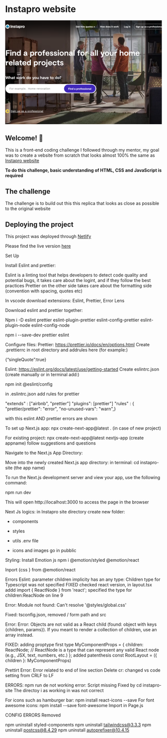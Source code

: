 # Instapro website

![Instapro ](/images/instapro-preview.PNG)

## Welcome! 👋

This is a front-end coding challenge I followed through my mentor, my goal was to create a vebsite from scratch that looks almost 100% the same as [Instapro website](https://www.instapro.it/)


**To do this challenge,  basic understanding of HTML, CSS and JavaScript is required**

## The challenge

The challenge is to build out this this replica that looks as close as possible to the original website



## Deploying the project

This project was deployed through [Netlify](https://www.netlify.com/)

Please find the live version [here](as-instapro-replica.netlify.app)


Set Up

Install Eslint and prettier: 

Eslint is a linting tool that helps developers to detect code quality and potential bugs, it takes care about the logint, and if they follow the best practices
Prettier on the other side takes care about the formatting side (convention with spacing, quotes etc)

In vscode download extensions:
Eslint, Prettier, Error Lens

Download eslint and prettier together: 

Npm i -D eslint prettier eslint-plugin-prettier eslint-config-prettier eslint-plugin-node eslint-config-node

npm i --save-dev  prettier eslint

Configure  files:
Prettier: https://prettier.io/docs/en/options.html
Create .prettierrc in root directory and addrules here (for example:)


{“singleQuote”:true}

Eslint: https://eslint.org/docs/latest/use/getting-started
Create eslintrc.json (create manually or in terminal add:)

npm init @eslint/config

in .eslintrc.json add rules for prettier

"extends" : ["airbnb", "prettier"]
"plugins": [prettier"]
"rules" : {
"prettier/prettier": "error",
"no-unused-vars": "warn",}

with this eslint AND prettier errors are shown


To set up Next.js app:
npx create-next-app@latest . (in case of new project)

For existing project:
npx create-next-app@latest nextjs-app (create appname)
follow suggestions and questions

Navigate to the Next.js App Directory:

Move into the newly created Next.js app directory:
in terminal: cd instapro-site (the app name)

To run the Next.js development server and view your app, use the following command:

npm run dev

This will open http://localhost:3000 to access the page in the browser

Next Js logics:
in Instapro site directory create new folder:
- components
- styles 
- utils
.env file

- icons and images go in pubblic

Styling:
Install Emotion js 
npm i @emotion/styled @emotion/react

Inport {css } from @emotion/react

Errors
Eslint: parameter children implicity has an any type: 
Children type for Typescript was not specified
FIXED
checked react version, 
in layout.tsx addd import { ReactNode } from 'react';
specified the type for children:ReacNode on line 9 

Error: Module not found: Can't resolve '@styles/global.css'


Fixed:
tsconfig.json, removed / form path and src


Error: Error: Objects are not valid as a React child (found: object with keys {children, params}). If you meant to render a collection of children, use an array instead.

FIXED:
adding proptype first 
type MyComponentProps = {
  children: ReactNode; // ReactNode is a type that can represent any valid React node (e.g., JSX, text, numbers, etc.)
};
added patenthesis
const RootLayout = ({ children }: MyComponentProps)

Prettirt Error: Error related to end of line section
Delete cr: changed vs code setting from CRLF to LF

ERRORS:
npm run de  not working error: Script missing
Fixed by cd instapro-site
The directoy i as working in was not correct

For icons such as hamburger bar: npm install react-icons --save
For font awesome icons: npm install --save font-awesome
Import in Page.js


CONFIG ERRORS
Removed

npm uninstall styled-components
npm uninstall tailwindcss@3.3.3
npm uninstall postcss@8.4.29
npm uninstall autoprefixer@10.4.15
